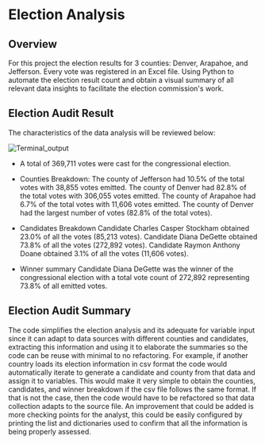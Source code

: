 # Election Analysis
## Overview
For this project the election results for 3 counties: Denver, Arapahoe, and Jefferson. Every vote was registered in an Excel file. Using Python to automate the election result count and obtain a visual summary of all relevant data insights to facilitate the election commission's work.

## Election Audit Result
The characteristics of the data analysis will be reviewed below:

![Terminal_output](https://github.com/Li11iana/Election_Analysis_Python/blob/main/Resources/Terminal_output.png)


- A total of 369,711 votes were cast for the congressional election.
- Counties Breakdown:
The county of Jefferson had 10.5% of the total votes with 38,855 votes emitted. 
The county of Denver had 82.8% of the total votes with 306,055 votes emitted. 
The county of Arapahoe had 6.7% of the total votes with 11,606 votes emitted. 
The county of Denver had the largest number of votes (82.8% of the total votes).

- Candidates Breakdown
Candidate Charles Casper Stockham obtained 23.0% of all the votes (85,213 votes).
Candidate Diana DeGette obtained 73.8% of all the votes (272,892 votes).
Candidate Raymon Anthony Doane obtained 3.1% of all the votes (11,606 votes).

- Winner summary
Candidate Diana DeGette was the winner of the congressional election with a total vote count of 272,892 representing 73.8% of all emitted votes.


## Election Audit Summary

The code simplifies the election analysis and its adequate for variable input since it can adapt to data sources with different counties and candidates, extracting this information and using it to elaborate the summaries so the code can be reuse with minimal to no refactoring. 
For example, if another country loads its election information in csv format the code would automatically iterate to generate a candidate and county from that data and assign it to variables. 
This would make it very simple to obtain the counties, candidates, and winner breakdown if the csv file follows the same format. If that is not the case, then the code would have to be refactored so that data collection adapts to the source file. 
An improvement that could be added is more checking points for the analyst, this could be easily configured by printing the list and dictionaries used to confirm that all the information is being properly assessed.

